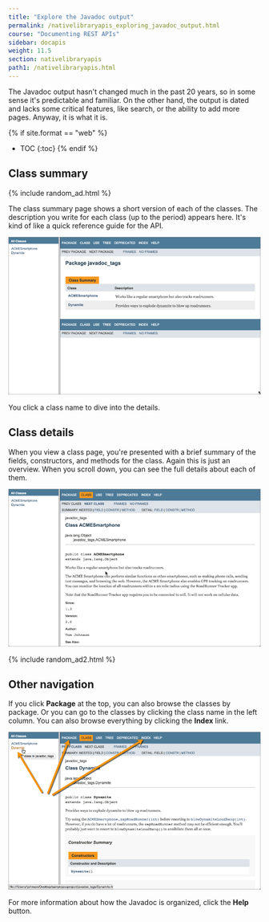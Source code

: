 ```yaml
---
title: "Explore the Javadoc output"
permalink: /nativelibraryapis_exploring_javadoc_output.html
course: "Documenting REST APIs"
sidebar: docapis
weight: 11.5
section: nativelibraryapis
path1: /nativelibraryapis.html
---
```


The Javadoc output hasn't changed much in the past 20 years, so in some sense it's predictable and familiar. On the other hand, the output is dated and lacks some critical features, like search, or the ability to add more pages. Anyway, it is what it is.

{% if site.format == "web" %}
* TOC
{:toc}
{% endif %}

## Class summary

{% include random_ad.html %}

The class summary page shows a short version of each of the classes. The description you write for each class (up to the period) appears here. It's kind of like a quick reference guide for the API.

<img src="images/classsummary.png" alt="Class summary" />

You click a class name to dive into the details.

## Class details

When you view a class page, you're presented with a brief summary of the fields, constructors, and methods for the class. Again this is just an overview. When you scroll down, you can see the full details about each of them.

<a href="http://docs.oracle.com/javase/7/docs/api/" class="noCrossRef"><img src="images/fulldetails.png" alt="full class details" /></a>

{% include random_ad2.html %}

## Other navigation

If you click **Package** at the top, you can also browse the classes by package. Or you can go to the classes by clicking the class name in the left column. You can also browse everything by clicking the **Index** link.

<img src="images/allclassesjavadoc.png" alt="Left pane" />

For more information about how the Javadoc is organized, click the **Help** button.
